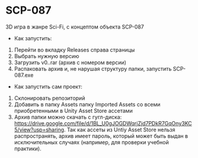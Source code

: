 # SCP-087
3D игра в жанре Sci-Fi, с концептом объекта SCP-087

- Как запустить:
1. Перейти во вкладку Releases справа страницы
2. Выбрать нужную версию
3. Загрузить v0.<number>.rar (архив с номером версии)
4. Распаковать архив и, не нарушая структуру папки, запустить SCP-087.exe

- Как запустить сам проект:
1. Склонировать репозиторий
2. Добавить в папку Assets папку Imported Assets со всеми приобретенными в Unity Asset Store ассетами
3. Архив папки можно скачать с гугл-диска: https://drive.google.com/file/d/1BL_U0gJOGDWqrjZjd7PDkR7GqOny3KC5/view?usp=sharing. Так как ассеты из Untiy Asset Store нельзя распространять, архив имеет пароль, который может быть выдан в исключительных случаях (например, для проверки учебной практики).